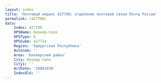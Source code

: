 ```yaml
---
layout: index
title: 'Почтовый индекс 427708: отделение почтовой связи Почты России'
permalink: /427708/
data:
    Index: 427708
    OPSName: Кизнер-Село
    OPSType: О
    OPSSubm: 427714
    Region: 'Удмуртская Республика'
    Autonom: ''
    Area: 'Кизнерский район'
    City: Кизнер-Село
    City1: ''
    ActDate: '20001030'
    IndexOld: ''
---
```

